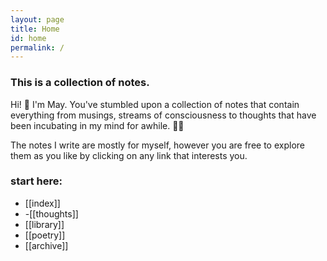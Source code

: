 ```yaml
---
layout: page
title: Home
id: home
permalink: /
---
```


### This is a collection of notes.

<p>Hi! 👋 I'm May. You've stumbled upon a collection of notes that contain everything from musings, streams of consciousness to thoughts that have been incubating in my mind for awhile. 🧠✨</p>

<p>The notes I write are mostly for myself, however you are free to explore them as you like by clicking on any link that interests you. </p>

### start here:
<ul>
<li>[[index]]</li>
<li>-[[thoughts]]</li>
<li>[[library]]</li>
<li>[[poetry]]</li>
<li>[[archive]]</li>
</ul>



<style>
  .wrapper {
    max-width: 58em;
  }
</style>

